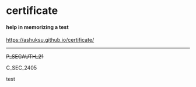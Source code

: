 # certificate
#### help in memorizing a test

https://ashuksu.github.io/certificate/

---
~~P_SECAUTH_21~~

C_SEC_2405

test
